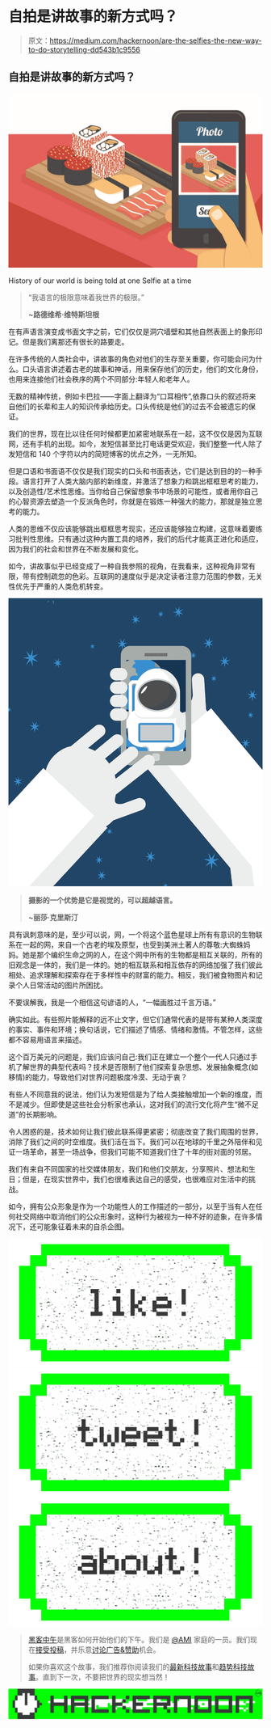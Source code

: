 # 自拍是讲故事的新方式吗？

> 原文：<https://medium.com/hackernoon/are-the-selfies-the-new-way-to-do-storytelling-dd543b1c9556>

## 自拍是讲故事的新方式吗？

![](img/ef1437821e5465ea76298a311c3b0127.png)

History of our world is being told at one Selfie at a time

> “我语言的极限意味着我世界的极限。”
> 
> **~路德维希·维特斯坦根**

在有声语言演变成书面文字之前，它们仅仅是洞穴墙壁和其他自然表面上的象形印记。但是我们离那还有很长的路要走。

在许多传统的人类社会中，讲故事的角色对他们的生存至关重要，你可能会问为什么。口头语言讲述着古老的故事和神话，用来保存他们的历史，他们的文化身份，也用来连接他们社会秩序的两个不同部分:年轻人和老年人。

无数的精神传统，例如卡巴拉——字面上翻译为“口耳相传”,依靠口头的叙述将来自他们的长辈和主人的知识传承给历史。口头传统是他们的过去不会被遗忘的保证。

我们的世界，现在比以往任何时候都更加紧密地联系在一起，这不仅仅是因为互联网，还有手机的出现。如今，发短信甚至比打电话更受欢迎，我们整整一代人除了发短信和 140 个字符以内的简短博客的优点之外，一无所知。

但是口语和书面语不仅仅是我们现实的口头和书面表达，它们是达到目的的一种手段。语言打开了人类大脑内部的新维度，并激活了想象力和跳出框框思考的能力，以及创造性/艺术性思维。当你给自己保留想象书中场景的可能性，或者用你自己的心智资源去塑造一个反派角色时，你就是在锻炼一种强大的能力，那就是独立思考的能力。

人类的思维不仅应该能够跳出框框思考现实，还应该能够独立构建，这意味着要练习批判性思维。只有通过这种内置工具的培养，我们的后代才能真正进化和适应，因为我们的社会和世界在不断发展和变化。

如今，讲故事似乎已经变成了一种自我参照的视角，在我看来，这种视角非常有限，带有控制疏忽的色彩。互联网的速度似乎是决定读者注意力范围的参数，无关性优先于严重的人类危机转变。

![](img/7ae30038306eb1be0e8ee5c95206c390.png)

> **摄影的一个优势是它是视觉的，可以超越语言。**
> 
> **~丽莎·克里斯汀**

具有讽刺意味的是，至少可以说，网，一个将这个蓝色星球上所有有意识的生物联系在一起的网，来自一个古老的埃及原型，也受到美洲土著人的尊敬:大蜘蛛妈妈。她是那个编织生命之网的人，在这个网中所有的生物都是相互关联的，所有的旧观念是一体的，我们是一体的。她的相互联系和相互依存的网络加强了我们彼此相处、追求理解和探索存在于多样性中的财富的能力。相反，我们被食物图片和记录个人日常活动的图片所困扰。

不要误解我，我是一个相信这句谚语的人，“一幅画胜过千言万语。”

确实如此。有些照片能解释的远不止文字，但它们通常代表的是带有某种人类深度的事实、事件和环境；换句话说，它们描述了情感、情绪和激情。不管怎样，这些都不容易用语言来描述。

这个百万美元的问题是，我们应该问自己:我们正在建立一个整个一代人只通过手机了解世界的典型代表吗？技术是否限制了他们探索复杂思想、发展抽象概念(如移情)的能力，导致他们对世界问题极度冷漠、无动于衷？

有些人不同意我的说法，他们认为发短信是为了给人类接触增加一个新的维度，而不是减少。但即使是这些社会分析家也承认，这对我们的流行文化将产生“微不足道”的长期影响。

令人困惑的是，技术如何让我们彼此联系得更紧密；彻底改变了我们周围的世界，消除了我们之间的时空维度。我们活在当下。我们可以在地球的千里之外陪伴和见证一场革命，甚至一场战争，但我们可能不知道我们住了十年的街对面的邻居。

我们有来自不同国家的社交媒体朋友，我们和他们交朋友，分享照片、想法和生日；但是，在现实世界中，我们也很难表达自己的感受，也很难应对生活中的挑战。

如今，拥有公众形象是作为一个功能性人的工作描述的一部分，以至于当有人在任何社交网络中取消他们的公众形象时，这种行为被视为一种不好的迹象，在许多情况下，还可能象征着未来的自杀企图。

[![](img/50ef4044ecd4e250b5d50f368b775d38.png)](http://bit.ly/HackernoonFB)[![](img/979d9a46439d5aebbdcdca574e21dc81.png)](https://goo.gl/k7XYbx)[![](img/2930ba6bd2c12218fdbbf7e02c8746ff.png)](https://goo.gl/4ofytp)

> [黑客中午](http://bit.ly/Hackernoon)是黑客如何开始他们的下午。我们是 [@AMI](http://bit.ly/atAMIatAMI) 家庭的一员。我们现在[接受投稿](http://bit.ly/hackernoonsubmission)，并乐意[讨论广告&赞助](mailto:partners@amipublications.com)机会。
> 
> 如果你喜欢这个故事，我们推荐你阅读我们的[最新科技故事](http://bit.ly/hackernoonlatestt)和[趋势科技故事](https://hackernoon.com/trending)。直到下一次，不要把世界的现实想当然！

[![](img/be0ca55ba73a573dce11effb2ee80d56.png)](https://goo.gl/Ahtev1)